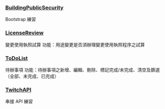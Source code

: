 
### [BuildingPublicSecurity](https://cmtilo.github.io/BuildingPublicSecurity/)
Bootstrap 練習

### [LicenseReview](https://cmtilo.github.io/LicenseReview/)
變更使用執照試算
功能：用途變更是否須辦理變更使用執照程序之試算

### [ToDoList](https://cmtilo.github.io/ToDoList/)
待辦事項
功能：待辦事項之新增、編輯、刪除、標記完成/未完成、清空及篩選（全部、未完成、已完成）

### [TwitchAPI](https://cmtilo.github.io/TwitchAPI/)
串接 API 練習
